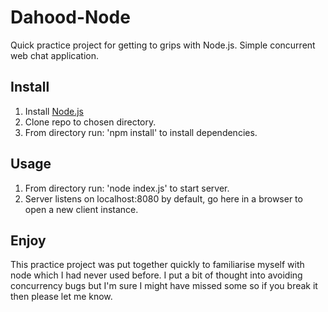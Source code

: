 Dahood-Node
===========

Quick practice project for getting to grips with Node.js. Simple concurrent web chat application.

Install
-------

1. Install [Node.js](http://nodejs.org/)
2. Clone repo to chosen directory.
3. From directory run: 'npm install' to install dependencies.

Usage
-----

1. From directory run: 'node index.js' to start server.
2. Server listens on localhost:8080 by default, go here in a browser to open a new client instance.

Enjoy
-----

This practice project was put together quickly to familiarise myself with node which I had never used before. I put a bit of thought into avoiding concurrency bugs but I'm sure I might have missed some so if you break it then please let me know.